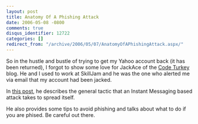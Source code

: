 ```yaml
---
layout: post
title: Anatomy Of A Phishing Attack
date: 2006-05-08 -0800
comments: true
disqus_identifier: 12722
categories: []
redirect_from: "/archive/2006/05/07/AnatomyOfAPhishingAttack.aspx/"
---
```


So in the hustle and bustle of trying to get my Yahoo account back (it
has been returned), I forgot to show some love for JackAce of the [Code
Turkey](http://codeturkey.blogspot.com/ "Code Turkey") blog. He and I
used to work at SkillJam and he was the one who alerted me via email
that my account had been jacked.

In [this
post](http://codeturkey.blogspot.com/2006/04/searching-for-im-phisher.html "Anatomy of a phishing attack"),
he describes the general tactic that an Instant Messaging based attack
takes to spread itself.

He also provides some tips to avoid phishing and talks about what to do
if you are phised. Be careful out there.

